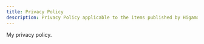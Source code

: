 ```yaml
---
title: Privacy Policy
description: Privacy Policy applicable to the items published by Higama-ya on Chrome Web Store
---
```


My privacy policy.
